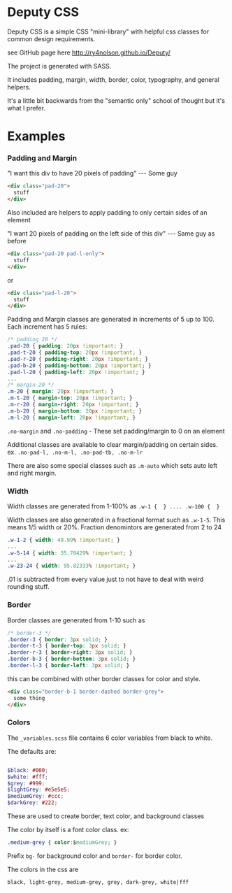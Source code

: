 Deputy CSS
======

Deputy CSS is a simple CSS "mini-library" with helpful css classes for common design requirements.

see GitHub page here http://ry4nolson.github.io/Deputy/

The project is generated with SASS.

It includes padding, margin, width, border, color, typography, and general helpers.

It's a little bit backwards from the "semantic only" school of thought but it's what I prefer.

Examples
=====


<h3>Padding and Margin</h3>

"I want this div to have 20 pixels of padding"
--- Some guy

```html
<div class="pad-20">
  stuff
</div>
```
  
Also included are helpers to apply padding to only certain sides of an element

"I want 20 pixels of padding on the left side of this div"
--- Same guy as before

```html
<div class="pad-20 pad-l-only">
  stuff
</div>
```
or
```html
<div class="pad-l-20">
  stuff
</div>
```

Padding and Margin classes are generated in increments of 5 up to 100. Each increment has 5 rules: 
```css
/* padding 20 */
.pad-20 { padding: 20px !important; }
.pad-t-20 { padding-top: 20px !important; }
.pad-r-20 { padding-right: 20px !important; }
.pad-b-20 { padding-bottom: 20px !important; }
.pad-l-20 { padding-left: 20px !important; }
...
/* margin 20 */
.m-20 { margin: 20px !important; }
.m-t-20 { margin-top: 20px !important; }
.m-r-20 { margin-right: 20px !important; }
.m-b-20 { margin-bottom: 20px !important; }
.m-l-20 { margin-left: 20px !important; }
```


```.no-margin``` and ```.no-padding``` - These set padding/margin to 0 on an element

Additional classes are available to clear margin/padding on certain sides.
ex. ```.no-pad-l, .no-m-l, .no-pad-tb, .no-m-lr```

There are also some special classes such as ```.m-auto``` which sets auto left and right margin.


<h3>Width</h3>

Width classes are generated from 1-100% as ```.w-1 {  } .... .w-100 {  }```

Width classes are also generated in a fractional format such as ```.w-1-5```. This means 1/5 width or 20%.
Fraction denomintors are generated from 2 to 24
```css
.w-1-2 { width: 49.99% !important; }
...
.w-5-14 { width: 35.70429% !important; }
...
.w-23-24 { width: 95.82333% !important; }
```
.01 is subtracted from every value just to not have to deal with weird rounding stuff.


<h3>Border</h3>

Border classes are generated from 1-10 such as 
```css
/* border-3 */
.border-3 { border: 3px solid; }
.border-t-3 { border-top: 3px solid; }
.border-r-3 { border-right: 3px solid; }
.border-b-3 { border-bottom: 3px solid; }
.border-l-3 { border-left: 3px solid; }
```

this can be combined with other border classes for color and style.

```html
<div class="border-b-1 border-dashed border-grey">
  some thing
</div>
```

<h3>Colors</h3>

The ```_variables.scss``` file contains 6 color variables from black to white.

The defaults are:
```scss

$black: #000;
$white: #fff;
$grey: #999;
$lightGrey: #e5e5e5;
$mediumGrey: #ccc;
$darkGrey: #222;
```

These are used to create border, text color, and background classes

The color by itself is a font color class.
ex: 
```css
.medium-grey { color:$mediumGrey; }
```

Prefix ```bg-``` for background color and ```border-``` for border color.

The colors in the css are 
```
black, light-grey, medium-grey, grey, dark-grey, white|fff
```
